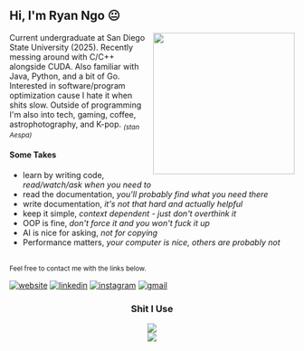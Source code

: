 ## Hi, I'm Ryan Ngo 😐

<img 
  align="right"
  width="250em"
  src="https://spotify-github-profile.kittinanx.com/api/view?uid=cheesyburrito&cover_image=true&theme=default&show_offline=false&background_color=2e2e2e&interchange=false&bar_color=53b14f&bar_color_cover=false">


Current undergraduate at San Diego State University (2025).
Recently messing around with C/C++ alongside CUDA. Also familiar with Java, Python, and a bit of Go.
Interested in software/program optimization cause I hate it when shits slow. 
Outside of programming I'm also into tech, gaming, coffee, astrophotography, and K-pop. <sub>*(stan Aespa)*</sub>

#### Some Takes
- learn by writing code, *read/watch/ask when you need to*
- read the documentation, *you'll probably find what you need there*
- write documentation, *it's not that hard and actually helpful*
- keep it simple, *context dependent - just don't overthink it*
- OOP is fine, *don't force it and you won't fuck it up*
- AI is nice for asking, *not for copying*
- Performance matters, *your computer is nice, others are probably not*

<br>
<sup>Feel free to contact me with the links below.</sup>

[![website](https://img.shields.io/badge/website-000000?style=for-the-badge&logo=About.me&logoColor=white)](https://ryanvngo.github.io/)
[![linkedin](https://img.shields.io/badge/LinkedIn-0077B5?style=for-the-badge&logo=linkedin&logoColor=white)](https://www.linkedin.com/in/ryanvngo/)
[![instagram](https://img.shields.io/badge/Instagram-E4405F?style=for-the-badge&logo=instagram&logoColor=white)](https://www.instagram.com/ryan.v.ngo)
[![gmail](https://img.shields.io/badge/Gmail-D14836?style=for-the-badge&logo=gmail&logoColor=white)](mailto:vanray711@gmail.com)

<p>
  <h3 align="center">
    Shit I Use
  </h3>
  <div align="center">
    <img src="https://skillicons.dev/icons?i=cpp,c,python,java,go,html,css,sqlite"><br>
    <img src="https://skillicons.dev/icons?i=github,git,neovim,vim,linux,mint,discord">
  </div>
</p>
